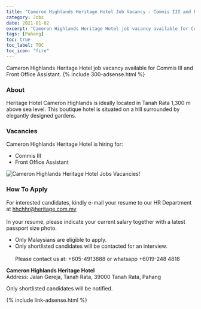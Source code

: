 ```yaml
---
title: "Cameron Highlands Heritage Hotel Job Vacancy - Commis III and Front Office Assistant" 
category: Jobs 
date: 2021-01-02
excerpt: "Cameron Highlands Heritage Hotel job vacancy available for Commis III and Front Office Assistant" 
tags: [Pahang] 
toc: true 
toc_label: TOC 
toc_icon: "fire" 
--- 
```


Cameron Highlands Heritage Hotel job vacancy available for Commis III and Front Office Assistant.
{% include 300-adsense.html %} 

### About
Heritage Hotel Cameron Highlands is ideally located in Tanah Rata 1,300 m above sea level. This boutique hotel is situated on a hill surrounded by elegantly designed gardens.

### Vacancies
Cameron Highlands Heritage Hotel is hiring for:
- Commis III
- Front Office Assistant

![Cameron Highlands Heritage Hotel Jobs Vacancies!](/assets/images/2021-01/cameron-highlands-heritage-hotel-jobs-commis-front-office.jpg "Cameron Highlands Heritage Hotel Jobs Vacancies")

### How To Apply
For interested candidates, kindly e-mail your resume to our HR Department at
hhchhr@heritage.com.my<br/><br/>
In your resume, please indicate your current salary together with a latest passport size photo.<br/>
- Only Malaysians are eligible to apply.
- Only shortlisted candidates will be contacted for an interview.<br/><br/>
Please contact us at: +605-4913888 or whatsapp +6019-248 4818

**Cameron Highlands Heritage Hotel** <br/>
Address: Jalan Gereja, Tanah Rata, 39000 Tanah Rata, Pahang

Only shortlisted candidates will be notified.

{% include link-adsense.html %} 